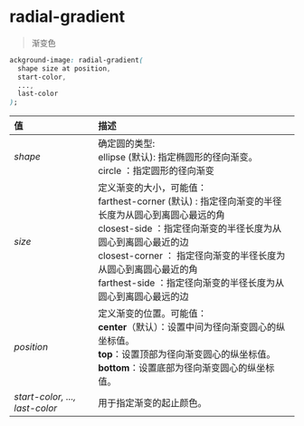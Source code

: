 # radial-gradient

> 渐变色

```css
ackground-image: radial-gradient(
  shape size at position,
  start-color,
  ...,
  last-color
);
```

| 值                             | 描述                                                                                                                                                                                                                                                                                                           |
| :----------------------------- | :------------------------------------------------------------------------------------------------------------------------------------------------------------------------------------------------------------------------------------------------------------------------------------------------------------- |
| _shape_                        | 确定圆的类型:<br/>ellipse (默认): 指定椭圆形的径向渐变。<br/>circle ：指定圆形的径向渐变                                                                                                                                                                                                                       |
| _size_                         | 定义渐变的大小，可能值：<br/>farthest-corner (默认) : 指定径向渐变的半径长度为从圆心到离圆心最远的角<br/>closest-side ：指定径向渐变的半径长度为从圆心到离圆心最近的边<br/>closest-corner ： 指定径向渐变的半径长度为从圆心到离圆心最近的角<br/>farthest-side ：指定径向渐变的半径长度为从圆心到离圆心最远的边 |
| _position_                     | 定义渐变的位置。可能值：<br/>**center**（默认）：设置中间为径向渐变圆心的纵坐标值。<br/>**top**：设置顶部为径向渐变圆心的纵坐标值。<br/>**bottom**：设置底部为径向渐变圆心的纵坐标值。                                                                                                                         |
| _start-color, ..., last-color_ | 用于指定渐变的起止颜色。                                                                                                                                                                                                                                                                                       |
